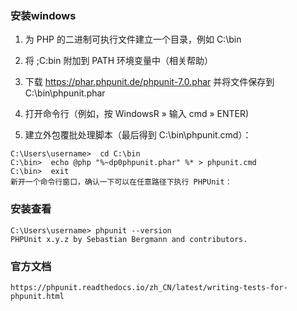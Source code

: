 ### 安装windows

1. 为 PHP 的二进制可执行文件建立一个目录，例如 C:\bin

2. 将 ;C:bin 附加到 PATH 环境变量中（相关帮助）

3. 下载 https://phar.phpunit.de/phpunit-7.0.phar 并将文件保存到 C:\bin\phpunit.phar

4. 打开命令行（例如，按 WindowsR » 输入 cmd » ENTER)

5. 建立外包覆批处理脚本（最后得到 C:\bin\phpunit.cmd）：
```
C:\Users\username>  cd C:\bin
C:\bin>  echo @php "%~dp0phpunit.phar" %* > phpunit.cmd
C:\bin>  exit
新开一个命令行窗口，确认一下可以在任意路径下执行 PHPUnit：
```

### 安装查看
```
C:\Users\username> phpunit --version
PHPUnit x.y.z by Sebastian Bergmann and contributors.
```

### 官方文档
```
https://phpunit.readthedocs.io/zh_CN/latest/writing-tests-for-phpunit.html
```